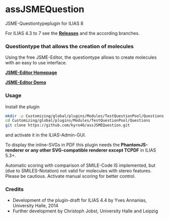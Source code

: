 # assJSMEQuestion
JSME-Questiontypeplugin for ILIAS 8

For ILIAS 4.3 to 7 see the [**Releases**](https://github.com/kyro46/assJSMEQuestion/releases) and the according branches.

### Questiontype that allows the creation of molecules ###

Using the free JSME-Editor, the questiontype allows to create molecules with an easy to use interface.

[**JSME-Editor Homepage**](https://jsme-editor.github.io/)

[**JSME-Editor Demo**](https://jsme-editor.github.io/dist/JSME_test.html)

### Usage ###

Install the plugin

```bash
mkdir -p Customizing/global/plugins/Modules/TestQuestionPool/Questions  
cd Customizing/global/plugins/Modules/TestQuestionPool/Questions
git clone https://github.com/kyro46/assJSMEQuestion.git
```
and activate it in the ILIAS-Admin-GUI.  

To display the inline-SVGs in PDF this plugin needs the **PhantomJS-renderer or any other SVG-compatible renderer except TCPDF** in ILIAS 5.3+. 

Automatic scoring with comparison of SMILE-Code IS implemented, but (due to SMILES-Notation) not valid for molecules with stereo features. Please be cautious.
Activate manual scoring for better control.

### Credits ###
* Development of the plugin-draft for ILIAS 4.4 by Yves Annanias, University Halle, 2014
* Further development by Christoph Jobst, University Halle and Leipzig